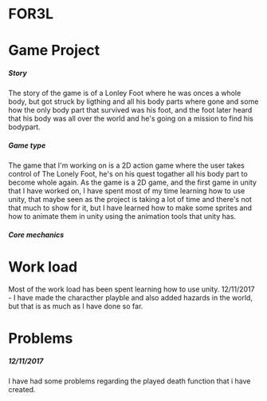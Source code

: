 # FOR3L
# Game Project
##### Story
The story of the game is of a Lonley Foot where he was onces a whole body, but got struck by ligthing and all his body parts where gone
and some how the only body part that survived was his foot, and the foot later heard that his body was all over the world and he's going
on a mission to find his bodypart.
##### Game type
The game that I'm working on is a 2D action game where the user takes control of The Lonely Foot, he's on his quest
togather all his body part to become whole again.
As the game is a 2D game, and the first game in unity that I have worked on, I have spent most of my time learning how to use unity,
that maybe seen as the project is taking a lot of time and there's not that much to show for it, but I have learned how to make some
sprites and how to animate them in unity using the animation tools that unity has.
##### Core mechanics
# Work load
Most of the work load has been spent learning how to use unity.
12/11/2017 - I have made the characther playble and also added hazards in the world, but that is as much as I have done so far.
# Problems
##### 12/11/2017
I have had some problems regarding the played death function that i have created.
